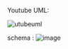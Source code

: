 Youtube UML:

![utubeuml](https://github.com/pounct/mysql-estructura/assets/53088375/8a72de15-8ec2-4526-8cff-233b68feb03d)

schema :
![image](https://github.com/pounct/mysql-estructura/assets/53088375/c8373619-ac29-4bb9-b2ff-5b6a9c27884b)

